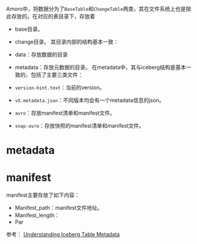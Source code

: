 Amoro中，将数据分为了`BaseTable`和`ChangeTable`两类，其在文件系统上也是按此存放的。在对应的表目录下，存放着
- base目录。
- change目录。
其目录内部的结构基本一致：
- data：存放数据的目录
- metadata：存放元数据的目录。
在metadata中，其与iceberg结构是基本一致的，包括了主要三类文件：

- `version-hint.text`：当前的version。
- `vX.metadata.json`：不同版本均会有一个metadata信息的json。
- `avro`：存放manifest清单和manifest文件。
- `snap-avro`：存放快照的manifest清单和manifest文件。

# metadata

# manifest
manifest主要存放了如下内容：
- Manifest_path：manifest文件地址。
- Manifest_length：
- Par

参考：
[Understanding Iceberg Table Metadata](https://medium.com/snowflake/understanding-iceberg-table-metadata-b1209fbcc7c3)